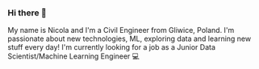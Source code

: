 ### Hi there 👋
My name is Nicola and I'm a Civil Engineer from Gliwice, Poland. I'm passionate about new technologies, ML, exploring data and learning new stuff every day! I'm currently looking for a job as a Junior Data Scientist/Machine Learning Engineer 💻

